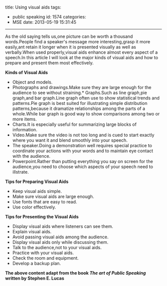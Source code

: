 title: Using visual aids
tags:
  - public speaking
id: 1574
categories:
  - MSE
date: 2013-05-19 15:31:45
---

As the old saying tells us,one picture can be worth a thousand words.People find a speaker's message more interesting,grasp it more easily,ant retain it longer when it is presented visually as well as verbally.When used properly,visual aids enhance almost every aspect of a speech.In this article I will look at the major kinds of visual aids and how to prepare and present them most effectively.

**Kinds of Visual Aids**

*   Object and models.
*   Photographs and drawings.Make sure they are large enough for the audience to see without straining.*   Graphs.Such as line graph,pie graph,and bar graph.Line graph often use to show statistical trends and patterns.Pie graph is best suited for illustrating simple distribution patterns,because it dramatize relationships among the parts of a whole.While bar graph is good way to show comparisons among two or more items.
*   Charts.It is especially useful for summarizing large blocks of information.
*   Video.Make sure the video is not too long and is cued to start exactly where you want it and blend smoothly into your speech.
*   The speaker.Doing a demonstration well requires special practice to coordinate your actions with your words and to maintain eye contact with the audience.
*   Powerpoint.Rather than putting everything you say on screen for the audience,you need to choose which aspects of your speech need to illstrate.

**Tips for Preparing Visual Aids**

*   Keep visual aids simple.
*   Make sure visual aids are large enough.
*   Use fonts that are easy to read.
*   Use color effectively.

**Tips for Presenting the Visual Aids**

*   Display visual aids where listeners can see them.
*   Explain visual aids.
*   Avoid passing visual aids among the audience.
*   Display visual aids only while discussing them.
*   Talk to the audience,not to your visual aids.
*   Practice with your visual aids.
*   Check the room and equipment.
*   Develop a backup plan.

**The above content adapt from the book _The art of Public Speaking_ written by Stephen E. Lucas**